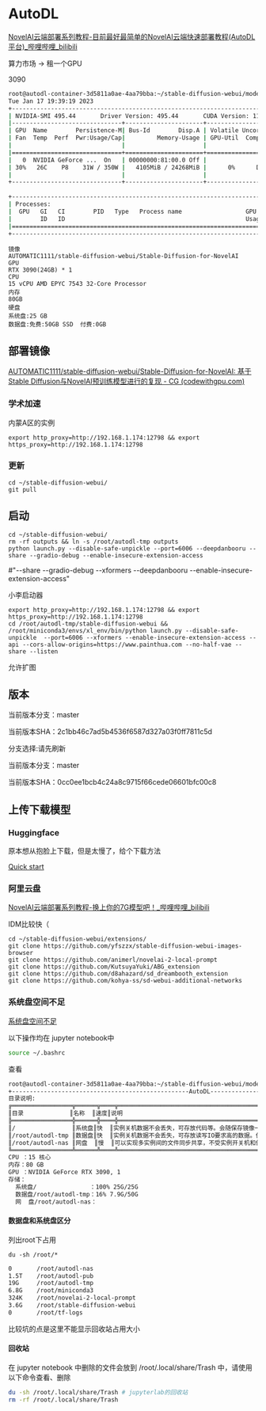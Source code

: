 # AutoDL

[NovelAI云端部署系列教程-目前最好最简单的NovelAI云端快速部署教程(AutoDL平台)_哔哩哔哩_bilibili](https://www.bilibili.com/video/BV1kG4y1n7Va/?spm_id_from=333.788&vd_source=187217104dfd0bc027cc65f8420627b0)

算力市场 -> 租一个GPU 

3090

```bash
root@autodl-container-3d5811a0ae-4aa79bba:~/stable-diffusion-webui/models/hypernetworks# nvidia-smi
Tue Jan 17 19:39:19 2023       
+-----------------------------------------------------------------------------+
| NVIDIA-SMI 495.44       Driver Version: 495.44       CUDA Version: 11.5     |
|-------------------------------+----------------------+----------------------+
| GPU  Name        Persistence-M| Bus-Id        Disp.A | Volatile Uncorr. ECC |
| Fan  Temp  Perf  Pwr:Usage/Cap|         Memory-Usage | GPU-Util  Compute M. |
|                               |                      |               MIG M. |
|===============================+======================+======================|
|   0  NVIDIA GeForce ...  On   | 00000000:81:00.0 Off |                  N/A |
| 30%   26C    P8    31W / 350W |   4105MiB / 24268MiB |      0%      Default |
|                               |                      |                  N/A |
+-------------------------------+----------------------+----------------------+
                                                                               
+-----------------------------------------------------------------------------+
| Processes:                                                                  |
|  GPU   GI   CI        PID   Type   Process name                  GPU Memory |
|        ID   ID                                                   Usage      |
|=============================================================================|
+-----------------------------------------------------------------------------+
```

```
镜像
AUTOMATIC1111/stable-diffusion-webui/Stable-Diffusion-for-NovelAI
GPU
RTX 3090(24GB) * 1
CPU
15 vCPU AMD EPYC 7543 32-Core Processor
内存
80GB
硬盘
系统盘:25 GB
数据盘:免费:50GB SSD  付费:0GB
```

## 部署镜像

[AUTOMATIC1111/stable-diffusion-webui/Stable-Diffusion-for-NovelAI: 基于Stable Diffusion与NovelAI预训练模型进行的复现 - CG (codewithgpu.com)](https://www.codewithgpu.com/i/AUTOMATIC1111/stable-diffusion-webui/Stable-Diffusion-for-NovelAI)

### 学术加速

内蒙A区的实例

```
export http_proxy=http://192.168.1.174:12798 && export https_proxy=http://192.168.1.174:12798
```



### 更新

```
cd ~/stable-diffusion-webui/
git pull
```



## 启动

```
cd ~/stable-diffusion-webui/
rm -rf outputs && ln -s /root/autodl-tmp outputs
python launch.py --disable-safe-unpickle --port=6006 --deepdanbooru --share --gradio-debug --enable-insecure-extension-access

```

#"--share --gradio-debug --xformers --deepdanbooru --enable-insecure-extension-access"

小李启动器

```
export http_proxy=http://192.168.1.174:12798 && export https_proxy=http://192.168.1.174:12798
cd /root/autodl-tmp/stable-diffusion-webui && /root/miniconda3/envs/xl_env/bin/python launch.py --disable-safe-unpickle  --port=6006 --xformers --enable-insecure-extension-access --api --cors-allow-origins=https://www.painthua.com --no-half-vae --share --listen

```

允许扩图

## 版本

当前版本分支：master

当前版本SHA：2c1bb46c7ad5b4536f6587d327a03f0ff7811c5d

分支选择:请先刷新

当前版本分支：master

当前版本SHA：0cc0ee1bcb4c24a8c9715f66cede06601bfc00c8

## 上传下载模型

### Huggingface

原本想从抱脸上下载，但是太慢了，给个下载方法

[Quick start](https://huggingface.co/docs/huggingface_hub/quick-start)

### 阿里云盘

[NovelAI云端部署系列教程-换上你的7G模型吧！_哔哩哔哩_bilibili](https://www.bilibili.com/video/BV1dR4y1D7bK/?spm_id_from=333.999.0.0&vd_source=187217104dfd0bc027cc65f8420627b0)

IDM比较快（



```
cd ~/stable-diffusion-webui/extensions/
git clone https://github.com/yfszzx/stable-diffusion-webui-images-browser
git clone https://github.com/animerl/novelai-2-local-prompt
git clone https://github.com/KutsuyaYuki/ABG_extension
git clone https://github.com/d8ahazard/sd_dreambooth_extension
git clone https://github.com/kohya-ss/sd-webui-additional-networks
```

### 系统盘空间不足

[系统盘空间不足](https://www.autodl.com/docs/qa1/)

以下操作均在 jupyter notebook中

```bash
source ~/.bashrc
```

查看

```bash
root@autodl-container-3d5811a0ae-4aa79bba:~/stable-diffusion-webui/models/Stable-diffusion# source ~/.bashrc
+--------------------------------------------------AutoDL--------------------------------------------------------+
目录说明:
╔═════════════════╦══════╦════╦═════════════════════════════════════════════════════════════════════════╗
║目录             ║名称  ║速度║说明                                                                     ║
╠═════════════════╬══════╬════╬═════════════════════════════════════════════════════════════════════════╣
║/                ║系统盘║快  ║实例关机数据不会丢失，可存放代码等。会随保存镜像一起保存。               ║
║/root/autodl-tmp ║数据盘║快  ║实例关机数据不会丢失，可存放读写IO要求高的数据。但不会随保存镜像一起保存 ║
║/root/autodl-nas ║网盘  ║慢  ║可以实现多实例间的文件同步共享，不受实例开关机和保存镜像的影响。         ║
╚═════════════════╩══════╩════╩═════════════════════════════════════════════════════════════════════════╝
CPU ：15 核心
内存：80 GB
GPU ：NVIDIA GeForce RTX 3090, 1
存储：
  系统盘/               ：100% 25G/25G
  数据盘/root/autodl-tmp：16% 7.9G/50G
  网  盘/root/autodl-nas：
```

#### 数据盘和系统盘区分

列出root下占用

```
du -sh /root/*
```



```bash
0       /root/autodl-nas
1.5T    /root/autodl-pub
19G     /root/autodl-tmp
6.8G    /root/miniconda3
324K    /root/novelai-2-local-prompt
3.6G    /root/stable-diffusion-webui
0       /root/tf-logs
```

比较坑的点是这里不能显示回收站占用大小

#### 回收站

在 jupyter notebook 中删除的文件会放到 /root/.local/share/Trash 中，请使用以下命令查看、删除

```bash
du -sh /root/.local/share/Trash # jupyterlab的回收站
rm -rf /root/.local/share/Trash   

```
